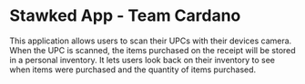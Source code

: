 # Stawked App - Team Cardano

This application allows users to scan their UPCs with their devices camera. When the UPC is scanned, the items purchased on the receipt will be stored in a personal inventory. It lets users look back on their inventory to see when items were purchased and the quantity of items purchased.
